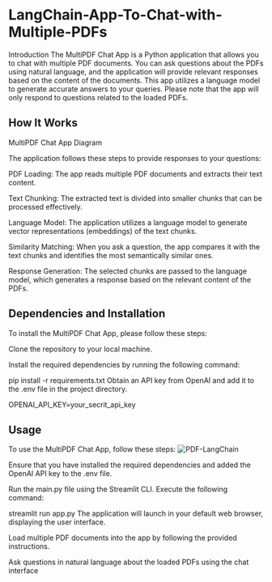 # LangChain-App-To-Chat-with-Multiple-PDFs
Introduction
The MultiPDF Chat App is a Python application that allows you to chat with multiple PDF documents. You can ask questions about the PDFs using natural language, and the application will provide relevant responses based on the content of the documents. This app utilizes a language model to generate accurate answers to your queries. Please note that the app will only respond to questions related to the loaded PDFs.

## How It Works
MultiPDF Chat App Diagram


The application follows these steps to provide responses to your questions:

PDF Loading: The app reads multiple PDF documents and extracts their text content.

Text Chunking: The extracted text is divided into smaller chunks that can be processed effectively.

Language Model: The application utilizes a language model to generate vector representations (embeddings) of the text chunks.

Similarity Matching: When you ask a question, the app compares it with the text chunks and identifies the most semantically similar ones.

Response Generation: The selected chunks are passed to the language model, which generates a response based on the relevant content of the PDFs.

## Dependencies and Installation
To install the MultiPDF Chat App, please follow these steps:

Clone the repository to your local machine.

Install the required dependencies by running the following command:

pip install -r requirements.txt
Obtain an API key from OpenAI and add it to the .env file in the project directory.

OPENAI_API_KEY=your_secrit_api_key

## Usage
To use the MultiPDF Chat App, follow these steps:
![PDF-LangChain](https://github.com/user-attachments/assets/cc23f0fa-7720-480f-a6e4-bad2047fdb25)

Ensure that you have installed the required dependencies and added the OpenAI API key to the .env file.

Run the main.py file using the Streamlit CLI. Execute the following command:

streamlit run app.py
The application will launch in your default web browser, displaying the user interface.

Load multiple PDF documents into the app by following the provided instructions.

Ask questions in natural language about the loaded PDFs using the chat interface
